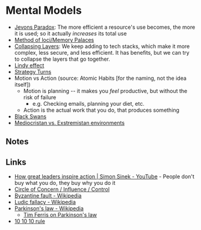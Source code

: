 # Mental Models

- [Jevons Paradox](https://en.wikipedia.org/wiki/Jevons_paradox): The more efficient a resource's use becomes, the more it is used; so it actually _increases_ its total use
- [Method of loci/Memory Palaces](https://en.wikipedia.org/wiki/Method_of_loci)
- [Collapsing Layers](https://www.swyx.io/collapsing-layers/): We keep adding to tech stacks, which make it more complex, less secure, and less efficient. It has benefits, but we can try to collapse the layers that go together.
- [Lindy effect](https://en.wikipedia.org/wiki/Lindy_effect)
- [Strategy Turns](https://www.swyx.io/strategy-turns/)
- Motion vs Action (source: Atomic Habits [for the naming, not the idea itself])
  - Motion is planning -- it makes you _feel_ productive, but without the risk of failure
    - e.g. Checking emails, planning your diet, etc.
  - Action is the actual work that you do, that produces something
- [Black Swans](https://bookstash.io/the-black-swan)
- [Mediocristan vs. Exstremistan environments](https://bookstash.io/the-black-swan)

## Notes

## Links

- [How great leaders inspire action | Simon Sinek - YouTube](https://www.youtube.com/watch?v=qp0HIF3SfI4&feature=youtu.be) - People don't buy what you do, they buy why you do it
- [Circle of Concern / Influence / Control](https://www.solutionsiq.com/resource/blog-post/getting-in-control-focusing-on-the-right-things/?utm_campaign=swyx%27s%20newsletter&utm_medium=email&utm_source=Revue%20newsletter)
- [Byzantine fault - Wikipedia](https://en.wikipedia.org/wiki/Byzantine_fault)
- [Ludic fallacy - Wikipedia](https://en.wikipedia.org/wiki/Ludic_fallacy)
- [Parkinson's law - Wikipedia](https://en.wikipedia.org/wiki/Parkinson's_law)
  - [Tim Ferris on Parkinson's law](https://lifehacker.com/parkinsons-law-and-the-4-hour-workweek-262343)
- [10 10 10 rule](https://medium.com/the-authentic-man/how-to-make-better-decisions-with-the-10-10-10-rule-ff65d2582ce6#:~:text=The%2010%E2%80%9310%E2%80%9310%20rule%20makes%20long%2D,term%20thinking%20easy%20and%20practical.&text=Think%20not%20only%20about%20how,Then%2C%20decide%20accordingly)
